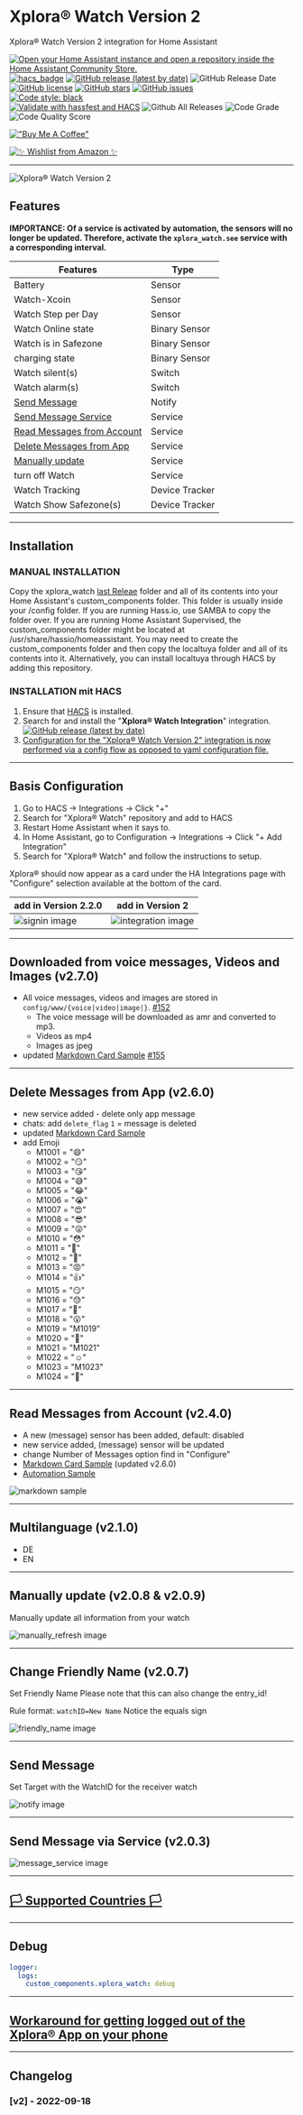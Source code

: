 # Xplora® Watch Version 2

Xplora® Watch Version 2 integration for Home Assistant

[![Open your Home Assistant instance and open a repository inside the Home Assistant Community Store.](https://my.home-assistant.io/badges/hacs_repository.svg)](https://my.home-assistant.io/redirect/hacs_repository/?owner=Ludy87&repository=xplora_watch&category=integration)\
[![hacs_badge](https://img.shields.io/badge/HACS-Default-orange.svg?style=for-the-badge&logo=appveyor)](https://github.com/hacs/integration)
[![GitHub release (latest by date)](https://img.shields.io/github/v/release/Ludy87/xplora_watch?style=for-the-badge&logo=appveyor)](https://github.com/Ludy87/xplora_watch/releases)
![GitHub Release Date](https://img.shields.io/github/release-date/Ludy87/xplora_watch?style=for-the-badge&logo=appveyor)
[![GitHub license](https://img.shields.io/github/license/Ludy87/xplora_watch?style=for-the-badge&logo=appveyor)](LICENSE)
[![GitHub stars](https://img.shields.io/github/stars/Ludy87/xplora_watch?style=for-the-badge&logo=appveyor)](https://github.com/Ludy87/xplora_watch/stargazers)
[![GitHub issues](https://img.shields.io/github/issues/Ludy87/xplora_watch?style=for-the-badge&logo=appveyor)](https://github.com/Ludy87/xplora_watch/issues)\
[![Code style: black](https://img.shields.io/badge/code%20style-black-000000.svg?style=for-the-badge&logo=appveyor)](https://github.com/psf/black)\
[![Validate with hassfest and HACS](https://github.com/Ludy87/xplora_watch/actions/workflows/hassfest.yaml/badge.svg)](https://github.com/Ludy87/xplora_watch/actions/workflows/hassfest.yaml)
![Github All Releases](https://img.shields.io/github/downloads/Ludy87/xplora_watch/total.svg)
![Code Grade](https://api.codiga.io/project/35996/status/svg)
![Code Quality Score](https://api.codiga.io/project/35996/score/svg)

[!["Buy Me A Coffee"](https://www.buymeacoffee.com/assets/img/custom_images/orange_img.png)](https://www.buymeacoffee.com/ludy87)

[![✨ Wishlist from Amazon ✨](https://www.astra-g.org/wp-content/uploads/2022/09/amazon_wish.png)](https://smile.amazon.de/registry/wishlist/2MX8QK8VE9MV1)

---
![Xplora® Watch Version 2](https://github.com/home-assistant/brands/blob/master/custom_integrations/xplora_watch/logo@2x.png?raw=true)

## Features

**IMPORTANCE: Of a service is activated by automation, the sensors will no longer be updated. Therefore, activate the `xplora_watch.see` service with a corresponding interval.**

| Features                                                                                             | Type           |
| ---------------------------------------------------------------------------------------------------- | -------------- |
| Battery                                                                                              | Sensor         |
| Watch-Xcoin                                                                                          | Sensor         |
| Watch Step per Day                                                                                   | Sensor         |
| Watch Online state                                                                                   | Binary Sensor  |
| Watch is in Safezone                                                                                 | Binary Sensor  |
| charging state                                                                                       | Binary Sensor  |
| Watch silent(s)                                                                                      | Switch         |
| Watch alarm(s)                                                                                       | Switch         |
| [Send Message](https://github.com/Ludy87/xplora_watch#send-message)                                  | Notify         |
| [Send Message Service](https://github.com/Ludy87/xplora_watch#send-message-via-service-v203)         | Service        |
| [Read Messages from Account](https://github.com/Ludy87/xplora_watch#read-messages-from-account-v240) | Service        |
| [Delete Messages from App](https://github.com/Ludy87/xplora_watch#delete-messages-from-app-v260)     | Service        |
| [Manually update](https://github.com/Ludy87/xplora_watch#manually-update-v208--v209)                 | Service        |
| turn off Watch                                                                                       | Service        |
| Watch Tracking                                                                                       | Device Tracker |
| Watch Show Safezone(s)                                                                               | Device Tracker |
---

## Installation

### MANUAL INSTALLATION

Copy the xplora_watch [last Releae](https://github.com/Ludy87/xplora_watch/releases) folder and all of its contents into your Home Assistant's custom_components folder. This folder is usually inside your /config folder. If you are running Hass.io, use SAMBA to copy the folder over. If you are running Home Assistant Supervised, the custom_components folder might be located at /usr/share/hassio/homeassistant. You may need to create the custom_components folder and then copy the localtuya folder and all of its contents into it. Alternatively, you can install localtuya through HACS by adding this repository.

### INSTALLATION mit HACS

1. Ensure that [HACS](https://hacs.xyz/) is installed.
2. Search for and install the "**Xplora® Watch Integration**" integration. [![GitHub release (latest by date)](https://img.shields.io/github/v/release/Ludy87/xplora_watch)](https://github.com/Ludy87/xplora_watch/releases)
3. [Configuration for the "Xplora® Watch Version 2" integration is now performed via a config flow as opposed to yaml configuration file.](https://github.com/Ludy87/xplora_watch#basis-configuration)

---

## Basis Configuration

1. Go to HACS -> Integrations -> Click "+"
2. Search for "Xplora® Watch" repository and add to HACS
3. Restart Home Assistant when it says to.
4. In Home Assistant, go to Configuration -> Integrations -> Click "+ Add Integration"
5. Search for "Xplora® Watch" and follow the instructions to setup.

Xplora® should now appear as a card under the HA Integrations page with "Configure" selection available at the bottom of the card.

| add in Version 2.2.0                                                                          | add in Version 2                                                                                        |
| --------------------------------------------------------------------------------------------- | ------------------------------------------------------------------------------------------------------- |
| ![signin image](https://raw.githubusercontent.com/Ludy87/xplora_watch/main/images/signin.png) | ![integration image](https://raw.githubusercontent.com/Ludy87/xplora_watch/main/images/integration.png) |

---

## Downloaded from voice messages, Videos and Images (v2.7.0)

- All voice messages, videos and images are stored in `config/www/{voice|video|image|}`. [#152](https://github.com/Ludy87/xplora_watch/discussions/152)
  - The voice message will be downloaded as amr and converted to mp3.
  - Videos as mp4
  - Images as jpeg
- updated [Markdown Card Sample](https://raw.githubusercontent.com/Ludy87/xplora_watch/main/samples/markdown-card-read-messages.md) [#155](https://github.com/Ludy87/xplora_watch/issues/155)

---

## Delete Messages from App (v2.6.0)

- new service added - delete only app message
- chats: add ```delete_flag```  `1` = message is deleted
- updated [Markdown Card Sample](https://raw.githubusercontent.com/Ludy87/xplora_watch/main/samples/markdown-card-read-messages.md)
- add Emoji
  - M1001 = "😄"
  - M1002 = "😏"
  - M1003 = "😘"
  - M1004 = "😅"
  - M1005 = "😂"
  - M1006 = "😭"
  - M1007 = "😍"
  - M1008 = "😎"
  - M1009 = "😜"
  - M1010 = "😳"
  - M1011 = "🥱"
  - M1012 = "👏"
  - M1013 = "😡"
  - M1014 = "👍"
  - M1015 = "😏"
  - M1016 = "😓"
  - M1017 = "🍧"
  - M1018 = "😮"
  - M1019 = "M1019"
  - M1020 = "🎁"
  - M1021 = "M1021"
  - M1022 = "☺️"
  - M1023 = "M1023"
  - M1024 = "🌹"

---

## Read Messages from Account (v2.4.0)

- A new (message) sensor has been added, default: disabled
- new service added, (message) sensor will be updated
- change Number of Messages option find in "Configure"
- [Markdown Card Sample](https://raw.githubusercontent.com/Ludy87/xplora_watch/main/samples/markdown-card-read-messages.md) (updated v2.6.0)
- [Automation Sample](https://raw.githubusercontent.com/Ludy87/xplora_watch/main/samples/automation-read-messages.yaml)

![markdown sample](https://raw.githubusercontent.com/Ludy87/xplora_watch/main/images/markdown_sample.png)

---

## Multilanguage (v2.1.0)

- DE
- EN

---

## Manually update (v2.0.8 & v2.0.9)

Manually update all information from your watch

![manually_refresh image](https://raw.githubusercontent.com/Ludy87/xplora_watch/main/images/manually_refresh.png)

---

## Change Friendly Name (v2.0.7)

Set Friendly Name
Please note that this can also change the entry_id!

Rule format: ```watchID=New Name``` Notice the equals sign

![friendly_name image](https://raw.githubusercontent.com/Ludy87/xplora_watch/main/images/friendly_name.png)

---

## Send Message

Set Target with the WatchID for the receiver watch

![notify image](https://raw.githubusercontent.com/Ludy87/xplora_watch/main/images/notify.png)

---

## Send Message via Service (v2.0.3)

![message_service image](https://raw.githubusercontent.com/Ludy87/xplora_watch/main/images/message_service.png)

---

## [🏳 Supported Countries 🏳](https://github.com/Ludy87/xplora_watch/wiki/Countries)

---

## Debug

```yaml
logger:
  logs:
    custom_components.xplora_watch: debug
```

---

## [Workaround for getting logged out of the Xplora® App on your phone](https://github.com/Ludy87/xplora_watch/issues/24)

---

<!-- START ./CHANGELOG.md -->
## Changelog

### [v2] - 2022-09-18

<!-- END ./CHANGELOG.md -->
